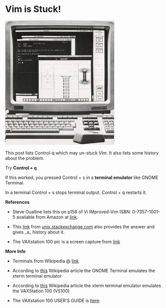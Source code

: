 # Vim is Stuck!

![computer_image](computer_image.png)

This post lists Control-q which may un-stuck Vim. It also lists some history about the problem.

Try **Control + q**

If this worked, you pressed Control + s in a **terminal emulator** like GNOME Terminal.

In a terminal Control + s stops terminal output. Control + q restarts it.

**References**

-   Steve Oualline lists this on p156 of Vi IMproved-Vim ISBN: 0-7357-1001-5 available from Amazon at [link](http://www.amazon.com/Vi-iMproved-VIM-Steve-Oualline/dp/0735710015).
    
-   This [link](http://unix.stackexchange.com/questions/12107/how-to-unfreeze-after-accidentally-pressing-ctrl-s-in-a-terminal) from [unix.stackexchange.com](http://unix.stackexchange.com/questions/12107/how-to-unfreeze-after-accidentally-pressing-ctrl-s-in-a-terminal) also provides the answer and gives \_a\_ history about it.
    
-   The VAXstation 100 pic is a screen capture from [link](http://archive.org/stream/bitsavers_decgraphicn100TechnicalSummary1984_7882196/ED-26109-51_VAXstation_100_Technical_Summary_1984#page/n9/mode/2up)
    

**More Info**

-   Terminals from Wikipedia @ [link](http://en.wikipedia.org/wiki/Computer_terminal)
    
-   According to [this](http://en.wikipedia.org/wiki/GNOME_Terminal) Wikipedia article the GNOME Terminal emulates the xterm terminal emulator
    
-   According to [this](http://en.wikipedia.org/wiki/Xterm) Wikipedia article the xterm terminal emulator emulates the VAXStation 100 (VS100)
    
-   The VAXstation 100 USER'S GUIDE is [here](http://bitsavers.trailing-edge.com/pdf/dec/vax/vaxstation100/AA-N660A-TE_VAXstation_100_Users_Guide_Jun84.pdf)